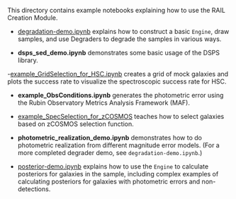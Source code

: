 This directory contains example notebooks explaining how to use the RAIL Creation Module.

- [degradation-demo.ipynb](https://htmlpreview.github.io/?https://github.com/LSSTDESC/RAIL/blob/master/examples/creation/degradation-demo.html) explains how to construct a basic `Engine`, draw samples, and use Degraders to degrade the samples in various ways.

- **dsps_sed_demo.ipynb** demonstrates some basic usage of the DSPS library.

-[example_GridSelection_for_HSC.ipynb](https://lsstdescrail.readthedocs.io/en/latest/source/creation-notebooks.html#grid-selection-degrader-to-emulate-hsc-training-samples) creates a grid of mock galaxies and plots the success rate to visualize the spectroscopic success rate for HSC.

- **example_ObsConditions.ipynb** generates the photometric error using the Rubin Observatory Metrics Analysis Framework (MAF).

- [example_SpecSelection_for_zCOSMOS](https://lsstdescrail.readthedocs.io/en/latest/source/creation-notebooks.html#spectroscopic-selection-degrader-to-emulate-zcosmos-training-samples) teaches how to select galaxies based on zCOSMOS selection function.

- **photometric_realization_demo.ipynb** demonstrates how to do photometric realization from different magnitude error models. (For a more completed degrader demo, see `degradation-demo.ipynb`.)

- [posterior-demo.ipynb](https://htmlpreview.github.io/?https://github.com/LSSTDESC/RAIL/blob/master/examples/creation/posterior-demo.html) explains how to use the `Engine` to calculate posteriors for galaxies in the sample, including complex examples of calculating posteriors for galaxies with photometric errors and non-detections.

